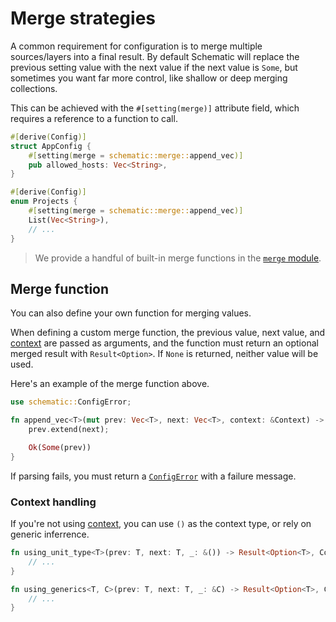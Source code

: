 # Merge strategies

A common requirement for configuration is to merge multiple sources/layers into a final result. By
default Schematic will replace the previous setting value with the next value if the next value is
`Some`, but sometimes you want far more control, like shallow or deep merging collections.

This can be achieved with the `#[setting(merge)]` attribute field, which requires a reference to a
function to call.

```rust
#[derive(Config)]
struct AppConfig {
	#[setting(merge = schematic::merge::append_vec)]
	pub allowed_hosts: Vec<String>,
}

#[derive(Config)]
enum Projects {
	#[setting(merge = schematic::merge::append_vec)]
	List(Vec<String>),
	// ...
}
```

> We provide a handful of built-in merge functions in the
> [`merge` module](https://docs.rs/schematic/latest/schematic/merge/index.html).

## Merge function

You can also define your own function for merging values.

When defining a custom merge function, the previous value, next value, and [context](../context.md)
are passed as arguments, and the function must return an optional merged result with
`Result<Option>`. If `None` is returned, neither value will be used.

Here's an example of the merge function above.

```rust
use schematic::ConfigError;

fn append_vec<T>(mut prev: Vec<T>, next: Vec<T>, context: &Context) -> Result<Option<Vec<T>>, ConfigError> {
    prev.extend(next);

    Ok(Some(prev))
}
```

If parsing fails, you must return a
[`ConfigError`](https://docs.rs/schematic/latest/schematic/enum.ConfigError.html) with a failure
message.

### Context handling

If you're not using [context](../context.md), you can use `()` as the context type, or rely on
generic inferrence.

```rust
fn using_unit_type<T>(prev: T, next: T, _: &()) -> Result<Option<T>, ConfigError> {
	// ...
}

fn using_generics<T, C>(prev: T, next: T, _: &C) -> Result<Option<T>, ConfigError> {
	// ...
}
```
